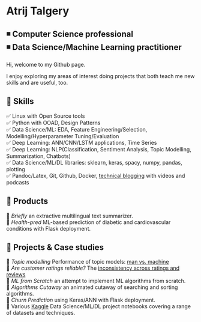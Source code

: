 # Atrij Talgery

:black_medium_small_square: **Computer Science professional**       
:black_medium_small_square: **Data Science/Machine Learning practitioner**  
---------------
Hi, welcome to my Github page. 

I enjoy exploring my areas of interest doing projects that both teach me new skills and are useful, too.  

## :large_blue_diamond: Skills

:white_check_mark: Linux with Open Source tools    
:white_check_mark: Python with OOAD, Design Patterns    
:white_check_mark: Data Science/ML: EDA, Feature Engineering/Selection, Modelling/Hyperparameter Tuning/Evaluation    
:white_check_mark: Deep Learning: ANN/CNN/LSTM applications, Time Series   
:white_check_mark: Deep Learning: NLP(Classification, Sentiment Analysis, Topic Modelling, Summarization, Chatbots)    
:white_check_mark: Data Science/ML/DL libraries: sklearn, keras, spacy, numpy, pandas, plotting   
:white_check_mark: Pandoc/Latex, Git, Github, Docker, [technical blogging](https://progmatix21.github.io) with videos and podcasts   

## :large_blue_circle: Products

:small_blue_diamond: *Briefly* an extractive multilingual text summarizer.    
:small_blue_diamond: *Health-pred* ML-based prediction of diabetic and cardiovascular conditions with Flask deployment.    

## :large_blue_circle: Projects & Case studies

:small_blue_diamond: *Topic modelling* Performance of topic models: [man vs. machine](https://progmatix21.github.io/posts/topic-modelling-case-studies/)    
:small_blue_diamond: *Are customer ratings reliable?* The [inconsistency across ratings and reviews](https://progmatix21.github.io/posts/review-vs-rating-two-case-studies/)    
:small_blue_diamond: *ML from Scratch* an attempt to implement ML algorithms from scratch.   
:small_blue_diamond: *Algorithms Cutaway* an animated cutaway of searching and sorting algorithms.    
:small_blue_diamond: *Churn Prediction* using Keras/ANN with Flask deployment.    
:small_blue_diamond: Various [Kaggle](https://kaggle.com/atrijtalgery) Data Science/ML/DL project notebooks covering a range of datasets and techniques.


